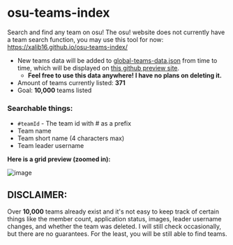 # osu-teams-index

Search and find any team on osu!
The osu! website does not currently have a team search function, you may use this tool for now:
https://xalib16.github.io/osu-teams-index/

- New teams data will be added to [global-teams-data.json](https://github.com/xalib16/osu-teams-index/edit/main/global-teams-data.json) from time to time, which will be displayed on [this github preview site](https://xalib16.github.io/osu-teams-index/).
  - **Feel free to use this data anywhere! I have no plans on deleting it.**
- Amount of teams currently listed: **371**
- Goal: **10,000** teams listed

### Searchable things:
- `#teamId` - The team id with # as a prefix
- Team name
- Team short name (4 characters max)
- Team leader username

**Here is a grid preview (zoomed in):**

![image](https://github.com/user-attachments/assets/7b62f13e-de75-4524-9bbe-fdb56af787c3)

## DISCLAIMER:
Over **10,000** teams already exist and it's not easy to keep track of certain things like the member count, application status, images, leader username changes, and whether the team was deleted. I will still check occasionally, but there are no guarantees. For the least, you will be still able to find teams.
